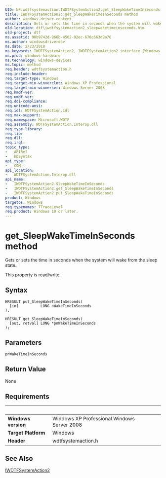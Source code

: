 ```yaml
---
UID: NF:wdtfsystemaction.IWDTFSystemAction2.get_SleepWakeTimeInSeconds
title: IWDTFSystemAction2::get_SleepWakeTimeInSeconds method
author: windows-driver-content
description: Gets or sets the time in seconds when the system will wake from the sleep state.
old-location: dtf\iwdtfsystemaction2_sleepwaketimeinseconds.htm
old-project: dtf
ms.assetid: 90b9742d-966b-4502-92ec-670c663d9a76
ms.author: windowsdriverdev
ms.date: 2/23/2018
ms.keywords: IWDTFSystemAction2, IWDTFSystemAction2 interface [Windows Device Testing Framework], SleepWakeTimeInSeconds property, IWDTFSystemAction2.SleepWakeTimeInSeconds, IWDTFSystemAction2::get_SleepWakeTimeInSeconds, IWDTFSystemAction2::put_SleepWakeTimeInSeconds, Microsoft.WDTF.IWDTFSystemAction2.SleepWakeTimeInSeconds, Microsoft::WDTF::IWDTFSystemAction2::SleepWakeTimeInSeconds, SleepWakeTimeInSeconds property [Windows Device Testing Framework], SleepWakeTimeInSeconds property [Windows Device Testing Framework], IWDTFSystemAction2 interface, dtf.iwdtfsystemaction2_sleepwaketimeinseconds, get_SleepWakeTimeInSeconds,IWDTFSystemAction2.get_SleepWakeTimeInSeconds, wdtfsystemaction/IWDTFSystemAction2::SleepWakeTimeInSeconds, wdtfsystemaction/IWDTFSystemAction2::get_SleepWakeTimeInSeconds, wdtfsystemaction/IWDTFSystemAction2::put_SleepWakeTimeInSeconds
ms.prod: windows-hardware
ms.technology: windows-devices
ms.topic: method
req.header: wdtfsystemaction.h
req.include-header: 
req.target-type: Windows
req.target-min-winverclnt: Windows XP Professional
req.target-min-winversvr: Windows Server 2008
req.kmdf-ver: 
req.umdf-ver: 
req.ddi-compliance: 
req.unicode-ansi: 
req.idl: WDTFSystemAction.idl
req.max-support: 
req.namespace: Microsoft.WDTF
req.assembly: WDTFSystemAction.Interop.dll
req.type-library: 
req.lib: 
req.dll: 
req.irql: 
topic_type:
-	APIRef
-	kbSyntax
api_type:
-	COM
api_location:
-	WDTFSystemAction.Interop.dll
api_name:
-	IWDTFSystemAction2.SleepWakeTimeInSeconds
-	IWDTFSystemAction2.get_SleepWakeTimeInSeconds
-	IWDTFSystemAction2.put_SleepWakeTimeInSeconds
product: Windows
targetos: Windows
req.typenames: TTraceLevel
req.product: Windows 10 or later.
---
```



# get_SleepWakeTimeInSeconds method
Gets or sets the time in seconds when the system will wake from the sleep state.

This property is read/write.

## Syntax

````
HRESULT put_SleepWakeTimeInSeconds(
  [in]          LONG nWakeTimeInSeconds
);

HRESULT get_SleepWakeTimeInSeconds(
  [out, retval] LONG *pnWakeTimeInSeconds
);
````

## Parameters

`pnWakeTimeInSeconds`




## Return Value

None


## Requirements
| &nbsp; | &nbsp; |
| ---- |:---- |
| **Windows version** | Windows XP Professional Windows Server 2008 |
| **Target Platform** | Windows |
| **Header** | wdtfsystemaction.h |

## See Also

<a href="..\wdtfsystemaction\nn-wdtfsystemaction-iwdtfsystemaction2.md">IWDTFSystemAction2</a>